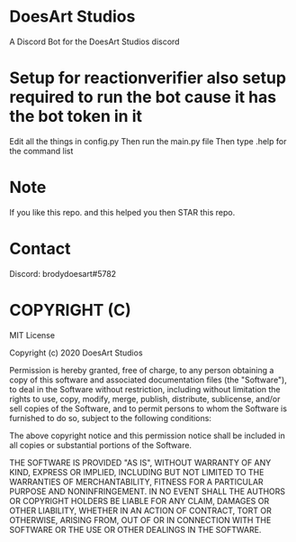 # DoesArt Studios
A Discord Bot for the DoesArt Studios discord

# Setup for reactionverifier also setup required to run the bot cause it has the bot token in it
Edit all the things in config.py
Then run the main.py file
Then type .help for the command list

# Note
If you like this repo. and this helped you then STAR this repo.

# Contact
Discord: brodydoesart#5782

# COPYRIGHT (C)
MIT License

Copyright (c) 2020 DoesArt Studios

Permission is hereby granted, free of charge, to any person obtaining a copy
of this software and associated documentation files (the "Software"), to deal
in the Software without restriction, including without limitation the rights
to use, copy, modify, merge, publish, distribute, sublicense, and/or sell
copies of the Software, and to permit persons to whom the Software is
furnished to do so, subject to the following conditions:

The above copyright notice and this permission notice shall be included in all
copies or substantial portions of the Software.

THE SOFTWARE IS PROVIDED "AS IS", WITHOUT WARRANTY OF ANY KIND, EXPRESS OR
IMPLIED, INCLUDING BUT NOT LIMITED TO THE WARRANTIES OF MERCHANTABILITY,
FITNESS FOR A PARTICULAR PURPOSE AND NONINFRINGEMENT. IN NO EVENT SHALL THE
AUTHORS OR COPYRIGHT HOLDERS BE LIABLE FOR ANY CLAIM, DAMAGES OR OTHER
LIABILITY, WHETHER IN AN ACTION OF CONTRACT, TORT OR OTHERWISE, ARISING FROM,
OUT OF OR IN CONNECTION WITH THE SOFTWARE OR THE USE OR OTHER DEALINGS IN THE
SOFTWARE.
